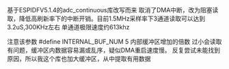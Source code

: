 基于ESPIDFV5.1.4的adc_continuous库改写而来
取消了DMA中断，改为阻塞读取，降低高刷新率下的中断开销。目前1.5MHz采样率下3通道读取可以达到3.2uS,300KHz左右 单通道极限速度约613khz

注意该参数
#define INTERNAL_BUF_NUM      5
内部缓冲区增加的倍数 过小会读取有问题，缓冲区内数据容易漏或乱序，疑似DMA重启速度慢。
反复尝试未能找到原因，所以我这个库也加大缓冲区，从中提取有用数据

